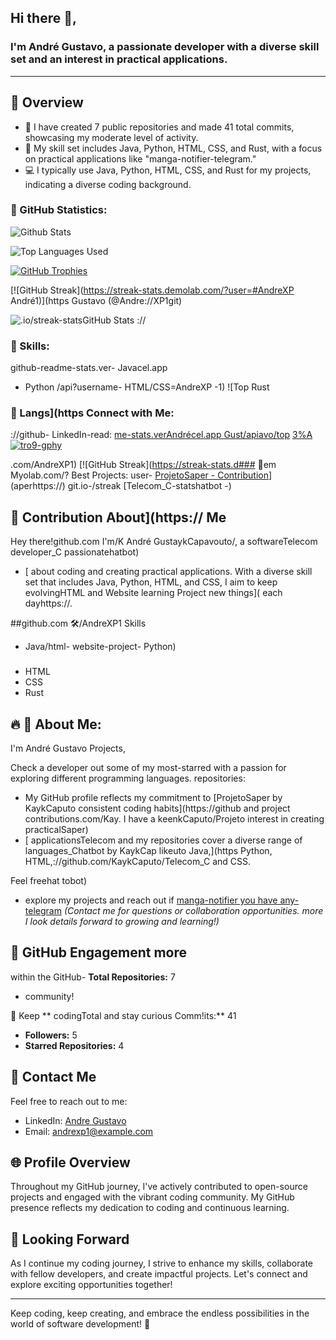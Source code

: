 ## Hi there 👋,

### I'm André Gustavo, a passionate developer with a diverse skill set and an interest in practical applications.
-------
  
## 🧐 Overview
  
- 🚀 I have created 7 public repositories and made 41 total commits, showcasing my moderate level of activity.
- 🔧 My skill set includes Java, Python, HTML, CSS, and Rust, with a focus on practical applications like "manga-notifier-telegram."
- 💻 I typically use Java, Python, HTML, CSS, and Rust for my projects, indicating a diverse coding background.
  
### 🌟 GitHub Statistics:
  
![Github Stats](https://github-readme-stats.vercel.app/api?username=AndreXP1)
  
![Top Languages Used](https://github-readme-stats.vercel.app/api/top-langs/?username=AndreXP1)
  
[![GitHub Trophies](https://github-profile-trophy.vercel.app/?username=AndreXP1)](https://github.com/AndreXP1)
  
[![GitHub Streak](https://streak-stats.demolab.com/?user=#AndreXP André1)](https Gustavo (@Andre://XP1git)

![.io/streak-statsGitHub Stats](https)
://  
### 🔧 Skills:
github-readme-stats.ver- Javacel.app
- Python
/api?username- HTML/CSS=AndreXP
-1)
![Top Rust

### 🔗 Langs](https Connect with Me:
://github- LinkedIn-read: [me-stats.verAndrécel.app Gust/apiavo/top](https-l://wwwangs/?username.linkedin.com/in/=AndreXP1andr%C)
[3%A![tro9-gphy](https://ustgithub-profileav-pingrhk-t-40rophy.vercelb940.app1/?aausername=AndreXP1)](https/://github)

.com/AndreXP1)
[![GitHub Streak](https://streak-stats.d### 🚀em Myolab.com/? Best Projects:
user- [ProjetoSaper - Contribution](https://github=.com/KaykAndreXP1Caputo/ProjetoS)](aperhttps://)
git.io-/streak [Telecom_C-statshatbot -)

## 🚀 Contribution About](https:// Me

Hey there!github.com I'm/K André GustaykCapavouto/, a softwareTelecom developer_C passionatehatbot)
- [ about coding and creating practical applications. With a diverse skill set that includes Java, Python, HTML, and CSS, I aim to keep evolvingHTML and Website learning Project new things]( each dayhttps://.

##github.com 🛠️/AndreXP1 Skills

- Java/html-
website-project- Python)

###
- HTML
- CSS
- Rust

## 🔥 💬 About Me:

I'm André Gustavo Projects,

Check a developer out some of my most-starred with a passion for exploring different programming languages. repositories:

- My GitHub profile reflects my commitment to [ProjetoSaper by KaykCaputo consistent coding habits](https://github and project contributions.com/Kay. I have a keenkCaputo/Projeto interest in creating practicalSaper)
- [ applicationsTelecom and my repositories cover a diverse range of languages_Chatbot by KaykCap likeuto Java,](https Python, HTML,://github.com/KaykCaputo/Telecom_C and CSS.

Feel freehat tobot)
- explore my projects and reach out if [manga-notifier you have any-telegram](#) _(Contact me for questions or collaboration opportunities. more I look details forward to growing and learning!)_

## 🌟 GitHub Engagement more

 within the GitHub- **Total Repositories:** 7
- community!

🌱 Keep ** codingTotal and stay curious Comm!its:** 41
- **Followers:** 5
- **Starred Repositories:** 4

## 📡 Contact Me

Feel free to reach out to me:

- LinkedIn: [Andre Gustavo](#)
- Email: andrexp1@example.com

## 🌐 Profile Overview

Throughout my GitHub journey, I've actively contributed to open-source projects and engaged with the vibrant coding community. My GitHub presence reflects my dedication to coding and continuous learning.

## 🚀 Looking Forward

As I continue my coding journey, I strive to enhance my skills, collaborate with fellow developers, and create impactful projects. Let's connect and explore exciting opportunities together!

---

Keep coding, keep creating, and embrace the endless possibilities in the world of software development! 🌟
